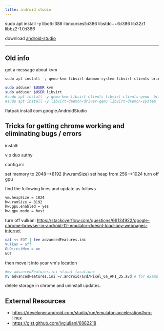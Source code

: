 ```yaml
---
title: android studio
---
```



sudo apt install -y libc6:i386 libncurses5:i386 libstdc++6:i386 lib32z1 libbz2-1.0:i386

download [android-studio](https://developer.android.com/studio)

----

## Old info

get a message about kvm

```bash
sudo apt install -y qemu-kvm libvirt-daemon-system libvirt-clients bridge-utils

sudo adduser $USER kvm
sudo adduser $USER libvirt
#sudo apt install -y qemu-kvm libvirt-clients libvirt-clients-qemu  bridge-utils
#sudo apt install -y libvirt-daemon-driver-qemu libvirt-daemon-system
```

flatpak install com.google.AndroidStudio 

## Tricks for getting chrome working and eliminating bugs / errors

install:

vip
duo
authy

config.ini

set memory to 2048-->8192 (hw.ramSize)
set heap from 256-->1024
turn off gpu

find the following lines and update as follows

```bash
vm.heapSize = 1024
hw.ramSize = 8192
hw.gpu.enabled = yes
hw.gpu.mode = host
```

turn off vulkan:
https://stackoverflow.com/questions/69134922/google-chrome-browser-in-android-12-emulator-doesnt-load-any-webpages-internet

```bash
cat << EOT | tee advancedFeatures.ini
Vulkan = off
GLDirectMem = on
EOT
```

then move it into your vm's location

```bash
#mv advancedFeatures.ini <final location>
mv advancedFeatures.ini ~/.android/avd/Pixel_6a_API_35.avd # for example
```

delete storage in chrome and uninstall updates.


## External Resources

* https://developer.android.com/studio/run/emulator-acceleration#vm-linux
* https://gist.github.com/ivgiuliani/6882218